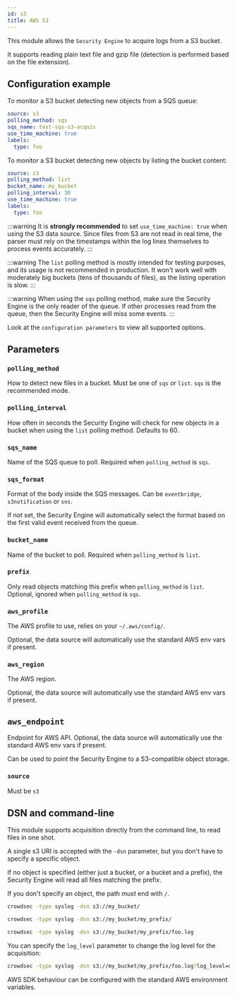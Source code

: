 ```yaml
---
id: s3
title: AWS S3
---
```


This module allows the `Security Engine` to acquire logs from a S3 bucket.

It supports reading plain text file and gzip file (detection is performed based on the file extension).

## Configuration example

To monitor a S3 bucket detecting new objects from a SQS queue:
```yaml
source: s3
polling_method: sqs
sqs_name: test-sqs-s3-acquis
use_time_machine: true
labels:
  type: foo
```

To monitor a S3 bucket detecting new objects by listing the bucket content:
```yaml
source: s3
polling_method: list
bucket_name: my_bucket
polling_interval: 30
use_time_machine: true
labels:
  type: foo
```

:::warning
It is **strongly recommended** to set `use_time_machine: true` when using the S3 data source. Since files from S3 are not read in real time, the parser must rely on the timestamps within the log lines themselves to process events accurately.
:::

:::warning
The `list` polling method is mostly intended for testing purposes, and its usage is not recommended in production.
It won't work well with moderately big buckets (tens of thousands of files), as the listing operation is slow.
:::

:::warning
When using the `sqs` polling method, make sure the Security Engine is the only reader of the queue.
If other processes read from the queue, then the Security Engine will miss some events.
:::

Look at the `configuration parameters` to view all supported options.

## Parameters


### `polling_method`

How to detect new files in a bucket. Must be one of `sqs` or `list`.
`sqs` is the recommended mode.

### `polling_interval`

How often in seconds the Security Engine will check for new objects in a bucket when using the `list` polling method.
Defaults to 60.

### `sqs_name`

Name of the SQS queue to poll.
Required when `polling_method` is `sqs`.

### `sqs_format`

Format of the body inside the SQS messages.
Can be `eventbridge`, `s3notification` or `sns`.

If not set, the Security Engine will automatically select the format based on the first valid event received from the queue.

### `bucket_name`

Name of the bucket to poll.
Required when `polling_method` is `list`.


### `prefix`

Only read objects matching this prefix when `polling_method` is `list`.
Optional, ignored when `polling_method` is `sqs`.

### `aws_profile`

The AWS profile to use, relies on your `~/.aws/config/`.

Optional, the data source will automatically use the standard AWS env vars if present.

### `aws_region`

The AWS region.

Optional, the data source will automatically use the standard AWS env vars if present.

## `aws_endpoint`

Endpoint for AWS API.
Optional, the data source will automatically use the standard AWS env vars if present.

Can be used to point the Security Engine to a S3-compatible object storage.

### `source`

Must be `s3`

## DSN and command-line

This module supports acquisition directly from the command line, to read files in one shot.

A single s3 URI is accepted with the `-dsn` parameter, but you don't have to specify a specific object.

If no object is specified (either just a bucket, or a bucket and a prefix), the Security Engine will read all files matching the prefix.

If you don't specify an object, the path *must* end with `/`.

```bash
crowdsec -type syslog -dsn s3://my_bucket/
```

```bash
crowdsec -type syslog -dsn s3://my_bucket/my_prefix/
```

```bash
crowdsec -type syslog -dsn s3://my_bucket/my_prefix/foo.log
```

You can specify the `log_level` parameter to change the log level for the acquisition:

```bash
crowdsec -type syslog -dsn s3://my_bucket/my_prefix/foo.log?log_level=debug
```

AWS SDK behaviour can be configured with the standard AWS environment variables.
